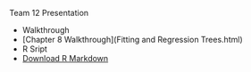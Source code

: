 
Team 12 Presentation
- Walkthrough
- [Chapter 8 Walkthrough](Fitting and Regression Trees.html)
- R Sript
- [Download R Markdown](chapter8.Rmd)
